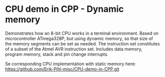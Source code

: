 # CPU demo in CPP - Dynamic memory
Demonstrates how an 8-bit CPU works in a terminal environment. 
Based on microcontroller ATmega328P, but using dynamic memory, so that size of the memory segments can be set as needed.
The instruction set constitutes of a subset of the Atmel AVR instruction set.
Includes data memory, program memory, stack and pin change interrupts.

Se corresponding CPU implementation with static memory here:
https://github.com/Erik-Pihl-misc/CPU-demo-in-CPP.git

